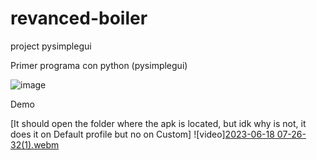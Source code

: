 # revanced-boiler
project pysimplegui

Primer programa con python (pysimplegui)

![image](https://github.com/Sedrini/revanced-boiler/assets/36553765/25edbd56-b7e2-44ff-b5e8-4d50bbbdf87d)


Demo

[It should open the folder where the apk is located, but idk why is not, it does it on Default profile but no on Custom]
![video][2023-06-18 07-26-32(1).webm](https://github.com/Sedrini/revanced-boiler/assets/36553765/47fd15c2-5e6a-4305-aaa5-8212bd15f387)


